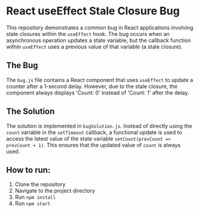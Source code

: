 # React useEffect Stale Closure Bug

This repository demonstrates a common bug in React applications involving stale closures within the `useEffect` hook.  The bug occurs when an asynchronous operation updates a state variable, but the callback function within `useEffect` uses a previous value of that variable (a stale closure). 

## The Bug
The `bug.js` file contains a React component that uses `useEffect` to update a counter after a 1-second delay. However, due to the stale closure, the component always displays 'Count: 0' instead of 'Count: 1' after the delay.

## The Solution
The solution is implemented in `bugSolution.js`.  Instead of directly using the `count` variable in the `setTimeout` callback, a functional update is used to access the latest value of the state variable `setCount(prevCount => prevCount + 1)`. This ensures that the updated value of `count` is always used.

## How to run:
1. Clone the repository
2. Navigate to the project directory
3. Run `npm install` 
4. Run `npm start`